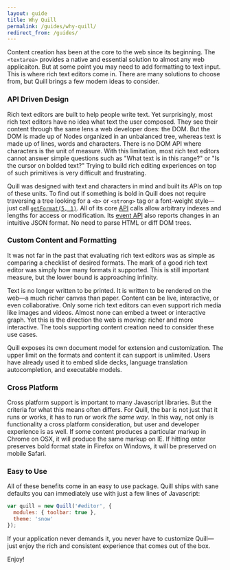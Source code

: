 ```yaml
---
layout: guide
title: Why Quill
permalink: /guides/why-quill/
redirect_from: /guides/
---
```


Content creation has been at the core to the web since its beginning. The `<textarea>` provides a native and essential solution to almost any web applicaiton. But at some point you may need to add formatting to text input. This is where rich text editors come in. There are many solutions to choose from, but Quill brings a few modern ideas to consider.


### API Driven Design

Rich text editors are built to help people write text. Yet surprisingly, most rich text editors have no idea what text the user composed. They see their content through the same lens a web developer does: the DOM. But the DOM is made up of Nodes organized in an unbalanced tree, whereas text is made up of lines, words and characters. There is no DOM API where characters is the unit of measure. With this limitation, most rich text editors cannot answer simple questions such as "What text is in this range?" or "Is the cursor on bolded text?" Trying to build rich editing experiences on top of such primitives is very difficult and frustrating.

Quill was designed with text and characters in mind and built its APIs on top of these units. To find out if something is bold in Quill does not require traversing a tree looking for a `<b>` or `<strong>` tag or a font-weight style&mdash;just call [`getFormat(5, 1)`](/docs/api/#getformat). All of its core [API](/docs/api/) calls allow arbitrary indexes and lengths for access or modification. Its [event API](/docs/api/#events) also reports changes in an intuitive JSON format. No need to parse HTML or diff DOM trees.


### Custom Content and Formatting

It was not far in the past that evaluating rich text editors was as simple as comparing a checklist of desired formats. The mark of a good rich text editor was simply how many formats it supported. This is still important measure, but the lower bound is approaching infinity.

Text is no longer written to be printed. It is written to be rendered on the web&mdash;a much richer canvas than paper. Content can be live, interactive, or even collaborative. Only some rich text editors can even support rich media like images and videos. Almost none can embed a tweet or interactive graph. Yet this is the direction the web is moving: richer and more interactive. The tools supporting content creation need to consider these use cases.

Quill exposes its own document model for extension and customization. The upper limit on the formats and content it can support is unlimited. Users have already used it to embed slide decks, language translation autocompletion, and executable models.


### Cross Platform

Cross platform support is important to many Javascript libraries. But the criteria for what this means often differs. For Quill, the bar is not just that it runs or works, it has to run or work *the same way*. In this way, not only is functionality a cross platform consideration, but user and developer experience is as well. If some content produces a particular markup in Chrome on OSX, it will produce the same markup on IE. If hitting enter preserves bold format state in Firefox on Windows, it will be preserved on mobile Safari.


### Easy to Use

All of these benefits come in an easy to use package. Quill ships with sane defaults you can immediately use with just a few lines of Javascript:

```js
var quill = new Quill('#editor', {
  modules: { toolbar: true },
  theme: 'snow'
});
```

If your application never demands it, you never have to customize Quill&mdash;just enjoy the rich and consistent experience that comes out of the box.

Enjoy!

